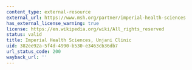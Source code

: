 ```yaml
---
content_type: external-resource
external_url: https://www.msh.org/partner/imperial-health-sciences
has_external_license_warning: true
license: https://en.wikipedia.org/wiki/All_rights_reserved
status: valid
title: Imperial Health Sciences, Unjani Clinic
uid: 382ee92a-5f4d-4990-b530-e3463cb36db7
url_status_code: 200
wayback_url: ''
---
```


